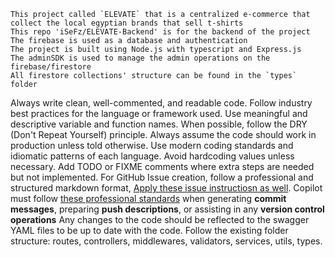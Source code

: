 ```
This project called `ELEVATE` that is a centralized e-commerce that collect the local egyptian brands that sell t-shirts
This repo 'iSeFz/ELEVATE-Backend' is for the backend of the project
The firebase is used as a database and authentication
The project is built using Node.js with typescript and Express.js
The adminSDK is used to manage the admin operations on the firebase/firestore
All firestore collections' structure can be found in the `types` folder
```
Always write clean, well-commented, and readable code.
Follow industry best practices for the language or framework used.
Use meaningful and descriptive variable and function names.
When possible, follow the DRY (Don't Repeat Yourself) principle.
Always assume the code should work in production unless told otherwise.
Use modern coding standards and idiomatic patterns of each language.
Avoid hardcoding values unless necessary.
Add TODO or FIXME comments where extra steps are needed but not implemented.
For GitHub Issue creation, follow a professional and structured markdown format,  [Apply these issue instructiosn as well](./instructions/git-issue.instructions.md).
Copilot must follow [these professional standards](./instructions/git-commit.instructions.md) when generating **commit messages**, preparing **push descriptions**, or assisting in any **version control operations**
Any changes to the code should be reflected to the swagger YAML files to be up to date with the code.
Follow the existing folder structure: routes, controllers, middlewares, validators, services, utils, types.